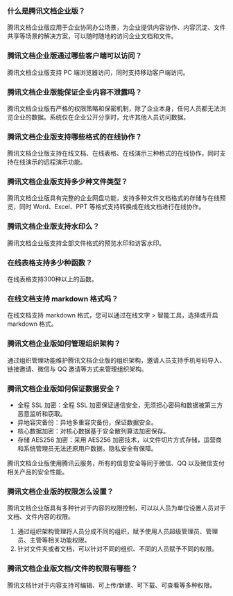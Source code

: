 

### 什么是腾讯文档企业版？
腾讯文档企业版应用于企业协同办公场景，为企业提供内容协作、内容沉淀、文件共享等场景的解决方案，可以随时随地的访问企业文档和文件。


### 腾讯文档企业版通过哪些客户端可以访问？
腾讯文档企业版支持 PC 端浏览器访问，同时支持移动客户端访问。

### 腾讯文档企业版能保证企业内容不泄露吗？
腾讯文档企业版有严格的权限策略和保密机制，除了企业本身，任何人员都无法浏览企业的数据。系统仅在企业公开分享时，允许其他人员访问数据。



### 腾讯文档企业版支持哪些格式的在线协作？
腾讯文档企业版支持在线文档、在线表格、在线演示三种格式的在线协作，同时支持在线演示的远程演示功能。


### 腾讯文档企业版支持多少种文件类型？
腾讯文档企业版具有完整的企业网盘功能，支持多种文件文档格式的存储与在线预览，同时 Word、Excel、PPT 等格式支持转换成在线文档进行在线协作。



### 腾讯文档企业版支持水印么？
腾讯文档企业版支持全部文件格式的预览水印和访客水印。


### 在线表格支持多少种函数？
在线表格支持300种以上的函数。


### 在线文档支持 markdown 格式吗？
在线文档支持 markdown 格式，您可以通过在线文字 > 智能工具，选择或开启 markdown 格式。


### 腾讯文档企业版如何管理组织架构？
通过组织管理功能维护腾讯文档企业版的组织架构，邀请人员支持手机号码导入、链接邀请、微信与 QQ 邀请等方式来管理组织架构。


### 腾讯文档企业版如何保证数据安全？
- 全程 SSL 加密：全程 SSL 加密保证通信安全，无须担心密码和数据被第三方恶意监听和窃取。
- 异地容灾备份：异地多重容灾备份，保证数据安全。
- 核心数据加密：对核心数据基于安全散列算法加密保存。
- 存储 AES256 加密：采用 AES256 加密技术，以文件切片方式存储，运营商和系统管理员无法还原用户数据，隐私安全有保障。

腾讯文档企业版使用腾讯云服务，所有的信息安全等同于微信、QQ 以及微信支付相关产品的安全性能。

### 腾讯文档企业版的权限怎么设置？
腾讯文档企业版具有多种针对于内容的权限控制，可以以人员为单位设置人员对于文档、文件内容的权限。
1. 通过组织架构管理将人员分成不同的组织，赋予使用人员超级管理员、管理员、主管等相关功能权限。
2. 针对文件夹或者文档，可以针对不同的组织、不同的人员赋予不同的权限。


### 腾讯文档企业版文档/文件的权限有哪些？
腾讯文档针对于内容支持可编辑、可上传/新建、可下载、可查看等多种权限。
